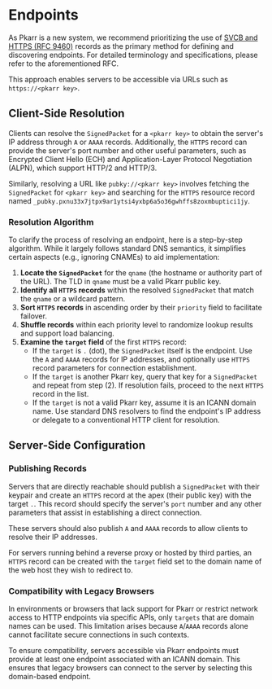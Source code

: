 # Endpoints

As Pkarr is a new system, we recommend prioritizing the use of [SVCB and HTTPS (RFC 9460)](https://www.rfc-editor.org/rfc/rfc9460.pdf) records as the primary method for defining and discovering endpoints. For detailed terminology and specifications, please refer to the aforementioned RFC.

This approach enables servers to be accessible via URLs such as `https://<pkarr key>`.

## Client-Side Resolution

Clients can resolve the `SignedPacket` for a `<pkarr key>` to obtain the server's IP address through `A` or `AAAA` records. Additionally, the `HTTPS` record can provide the server's port number and other useful parameters, such as Encrypted Client Hello (ECH) and Application-Layer Protocol Negotiation (ALPN), which support HTTP/2 and HTTP/3.

Similarly, resolving a URL like `pubky://<pkarr key>` involves fetching the `SignedPacket` for `<pkarr key>` and searching for the `HTTPS` resource record named `_pubky.pxnu33x7jtpx9ar1ytsi4yxbp6a5o36gwhffs8zoxmbuptici1jy`.

### Resolution Algorithm

To clarify the process of resolving an endpoint, here is a step-by-step algorithm. While it largely follows standard DNS semantics, it simplifies certain aspects (e.g., ignoring CNAMEs) to aid implementation:

1. **Locate the `SignedPacket`** for the `qname` (the hostname or authority part of the URL). The TLD in `qname` must be a valid Pkarr public key.
2. **Identify all `HTTPS` records** within the resolved `SignedPacket` that match the `qname` or a wildcard pattern.
3. **Sort `HTTPS` records** in ascending order by their `priority` field to facilitate failover.
4. **Shuffle records** within each priority level to randomize lookup results and support load balancing.
5. **Examine the `target` field** of the first `HTTPS` record:
   - If the `target` is `.` (dot), the `SignedPacket` itself is the endpoint. Use the `A` and `AAAA` records for IP addresses, and optionally use `HTTPS` record parameters for connection establishment.
   - If the `target` is another Pkarr key, query that key for a `SignedPacket` and repeat from step (2). If resolution fails, proceed to the next `HTTPS` record in the list.
   - If the `target` is not a valid Pkarr key, assume it is an ICANN domain name. Use standard DNS resolvers to find the endpoint's IP address or delegate to a conventional HTTP client for resolution.

## Server-Side Configuration

### Publishing Records

Servers that are directly reachable should publish a `SignedPacket` with their keypair and create an `HTTPS` record at the apex (their public key) with the target `.`. This record should specify the server's `port` number and any other parameters that assist in establishing a direct connection.

These servers should also publish `A` and `AAAA` records to allow clients to resolve their IP addresses.

For servers running behind a reverse proxy or hosted by third parties, an `HTTPS` record can be created with the `target` field set to the domain name of the web host they wish to redirect to.

### Compatibility with Legacy Browsers

In environments or browsers that lack support for Pkarr or restrict network access to HTTP endpoints via specific APIs, only `targets` that are domain names can be used. This limitation arises because `A`/`AAAA` records alone cannot facilitate secure connections in such contexts.

To ensure compatibility, servers accessible via Pkarr endpoints must provide at least one endpoint associated with an ICANN domain. This ensures that legacy browsers can connect to the server by selecting this domain-based endpoint.
